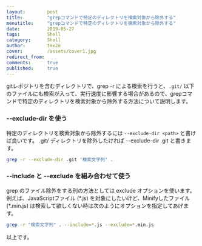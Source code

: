 ```yaml
---
layout:        post
title:         "grepコマンドで特定のディレクトリを検索対象から除外する"
menutitle:     "grepコマンドで特定のディレクトリを検索対象から除外する"
date:          2019-05-27
tags:          Shell
category:      Shell
author:        tex2e
cover:         /assets/cover1.jpg
redirect_from:
comments:      true
published:     true
---
```


gitレポジトリを含むディレクトリで、grep -r による検索を行うと、`.git/` 以下のファイルにも検索が入って、実行速度に影響する場合があるので、grepコマンドで特定のディレクトリを検索対象から除外する方法について説明します。

### \--exclude-dir を使う

特定のディレクトリを検索対象から除外するには `--exclude-dir <path>` と書けば良いです。
.git/ ディレクトリを除外したければ \--exclude-dir .git と書きます。

```bash
grep -r --exclude-dir .git '検索文字列' .
```

### \--include と \--exclude を組み合わせて使う

grep のファイル除外をする別の方法としては exclude オプションを使います。
例えば、JavaScriptファイル (\*.js) を対象にしたいけど、Minifyしたファイル (\*.min.js) は検索して欲しくない時は次のようにオプションを指定してあげます。

```bash
grep -r "検索文字列" . --include=*.js --exclude=*.min.js
```

以上です。
